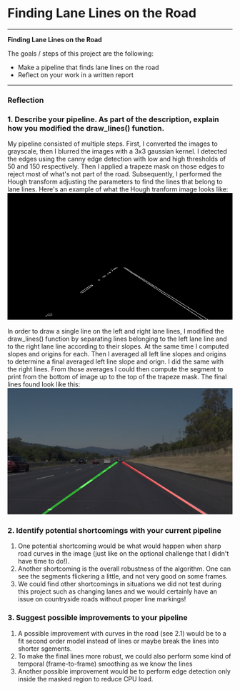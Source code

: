 # **Finding Lane Lines on the Road** 

---

**Finding Lane Lines on the Road**

The goals / steps of this project are the following:
* Make a pipeline that finds lane lines on the road
* Reflect on your work in a written report


[//]: # (Image References)

[image1]: ./examples/solidWhiteRight.png

---

### Reflection

### 1. Describe your pipeline. As part of the description, explain how you modified the draw_lines() function.

My pipeline consisted of multiple steps. First, I converted the images to grayscale, then I blurred the images with a 3x3 gaussian kernel. I detected the edges using the canny edge detection with low and high thresholds of 50 and 150 respectively. Then I applied a trapeze mask on those edges to reject most of what's not part of the road. Subsequently, I performed the Hough transform adjusting the parameters to find the lines that belong to lane lines. Here's an example of what the Hough tranform image looks like:
![alt text](./test_images_output/solidWhiteRight_edges.png)

In order to draw a single line on the left and right lane lines, I modified the draw_lines() function by separating lines belonging to the left lane line and to the right lane line according to their slopes. At the same time I computed slopes and origins for each. Then I averaged all left line slopes and origins to determine a final averaged left line slope and orign. I did the same with the right lines. From those averages I could then compute the segment to print from the bottom of image up to the top of the trapeze mask. The final lines found look like this:
![alt text](./test_images_output/solidWhiteRight.png)


### 2. Identify potential shortcomings with your current pipeline
1. One potential shortcoming would be what would happen when sharp road curves in the image (just like on the optional challenge that I didn't have time to do!). 
2. Another shortcoming is the overall robustness of the algorithm. One can see the segments flickering a little, and not very good on some frames.
3. We could find other shortcomings in situations we did not test during this project such as changing lanes and we would certainly have an issue on countryside roads without proper line markings!

### 3. Suggest possible improvements to your pipeline
1. A possible improvement with curves in the road (see 2.1) would be to a fit second order model instead of lines or maybe break the lines into shorter sgements.
2. To make the final lines more robust, we could also perform some kind of temporal (frame-to-frame) smoothing as we know the lines 
2. Another possible improvement would be to perform edge detection only inside the masked region to reduce CPU load.
